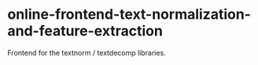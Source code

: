 # online-frontend-text-normalization-and-feature-extraction
Frontend for the textnorm / textdecomp libraries.
